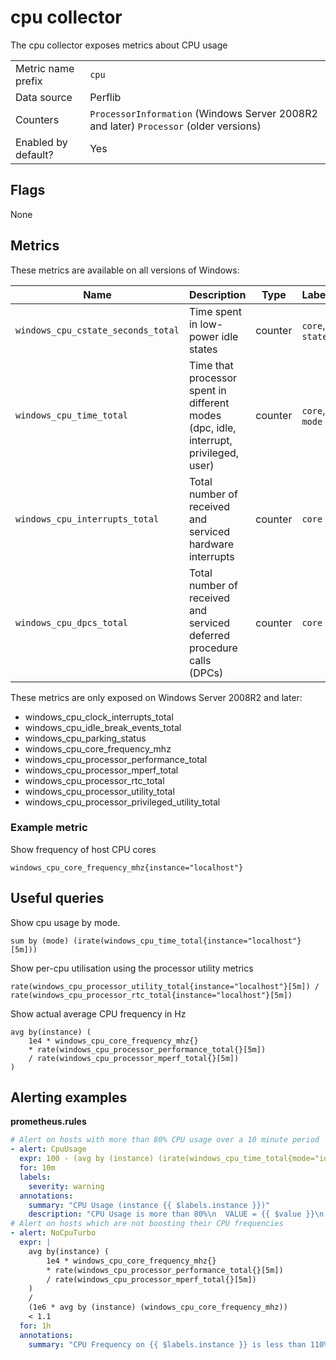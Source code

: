 # cpu collector

The cpu collector exposes metrics about CPU usage

|||
-|-
Metric name prefix  | `cpu`
Data source         | Perflib
Counters            | `ProcessorInformation` (Windows Server 2008R2 and later) `Processor` (older versions)
Enabled by default? | Yes

## Flags

None

## Metrics
These metrics are available on all versions of Windows:

<!-- BEGIN auto-generated metrics table -->
Name | Description | Type | Labels
-----|-------------|------|-------
`windows_cpu_cstate_seconds_total` | Time spent in low-power idle states | counter | `core`, `state`
`windows_cpu_time_total` | Time that processor spent in different modes (dpc, idle, interrupt, privileged, user) | counter | `core`, `mode`
`windows_cpu_interrupts_total` | Total number of received and serviced hardware interrupts | counter | `core`
`windows_cpu_dpcs_total` | Total number of received and serviced deferred procedure calls (DPCs) | counter | `core`
<!-- END auto-generated metrics table -->

These metrics are only exposed on Windows Server 2008R2 and later:
- windows_cpu_clock_interrupts_total
- windows_cpu_idle_break_events_total
- windows_cpu_parking_status
- windows_cpu_core_frequency_mhz
- windows_cpu_processor_performance_total
- windows_cpu_processor_mperf_total
- windows_cpu_processor_rtc_total
- windows_cpu_processor_utility_total
- windows_cpu_processor_privileged_utility_total

### Example metric
Show frequency of host CPU cores
```
windows_cpu_core_frequency_mhz{instance="localhost"}
```

## Useful queries
Show cpu usage by mode.
```
sum by (mode) (irate(windows_cpu_time_total{instance="localhost"}[5m]))
```
Show per-cpu utilisation using the processor utility metrics
```
rate(windows_cpu_processor_utility_total{instance="localhost"}[5m]) / rate(windows_cpu_processor_rtc_total{instance="localhost"}[5m])
```
Show actual average CPU frequency in Hz
```
avg by(instance) (
    1e4 * windows_cpu_core_frequency_mhz{}
    * rate(windows_cpu_processor_performance_total{}[5m])
    / rate(windows_cpu_processor_mperf_total{}[5m])
)
```


## Alerting examples
**prometheus.rules**
```yaml
# Alert on hosts with more than 80% CPU usage over a 10 minute period
- alert: CpuUsage
  expr: 100 - (avg by (instance) (irate(windows_cpu_time_total{mode="idle"}[2m])) * 100) > 80
  for: 10m
  labels:
    severity: warning
  annotations:
    summary: "CPU Usage (instance {{ $labels.instance }})"
    description: "CPU Usage is more than 80%\n  VALUE = {{ $value }}\n  LABELS: {{ $labels }}"
# Alert on hosts which are not boosting their CPU frequencies
- alert: NoCpuTurbo
  expr: |
    avg by(instance) (
        1e4 * windows_cpu_core_frequency_mhz{}
        * rate(windows_cpu_processor_performance_total{}[5m])
        / rate(windows_cpu_processor_mperf_total{}[5m])
    )
    /
    (1e6 * avg by (instance) (windows_cpu_core_frequency_mhz))
    < 1.1
  for: 1h
  annotations:
    summary: "CPU Frequency on {{ $labels.instance }} is less than 110% of base frequency, suggesting it is not able to boost.
```
